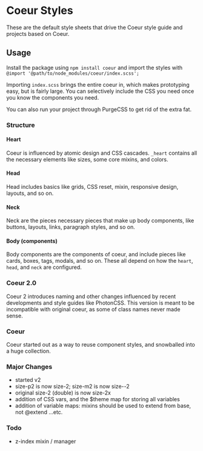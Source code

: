 

# Coeur Styles

These are the default style sheets that drive the Coeur style guide and projects based on Coeur.



## Usage

Install the package using `npm install coeur` and import the styles with `@import '@path/to/node_modules/coeur/index.scss';`

Importing `index.scss` brings the entire coeur in, which makes prototyping easy, but is fairly large. You can selectively include the CSS you need once you know the components you need.

You can also run your project through PurgeCSS to get rid of the extra fat.



### Structure

#### Heart
Coeur is influenced by atomic design and CSS cascades. `_heart` contains all the necessary elements like sizes, some core mixins, and colors. 

#### Head
Head includes basics like grids, CSS reset, mixin, responsive design, layouts, and so on.

#### Neck
Neck are the pieces necessary pieces that make up body components, like buttons, layouts, links, paragraph styles, and so on.

#### Body (components)
Body components are the components of coeur, and include pieces like cards, boxes, tags, modals, and so on. These all depend on how the `heart`, `head`, and `neck` are configured.







### Coeur 2.0

Coeur 2 introduces naming and other changes influenced by recent developments and style guides like PhotonCSS. This version is meant to be incompatible with original coeur, as some of class names never made sense.


### Coeur

Coeur started out as a way to reuse component styles, and snowballed into a huge collection.




### Major Changes

- started v2
- size-p2 is now size-2; size-m2 is now size--2
- original size-2 (double) is now size-2x
- addition of CSS vars, and the $theme map for storing all variables
- addition of variable maps: mixins should be used to extend from base, not @extend ...etc.



### Todo

- z-index mixin / manager





